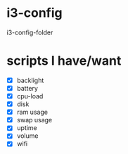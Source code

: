 # i3-config
i3-config-folder

# scripts I have/want
- [x] backlight
- [x] battery
- [x] cpu-load
- [x] disk
- [x] ram usage
- [x] swap usage
- [x] uptime
- [x] volume
- [x] wifi
